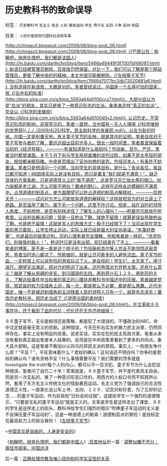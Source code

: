 # 历史教科书的致命误导

标签： `历史教科书` `毛主义` `民主` `人权` `暴民运动` `学生` `蒋介石` `五四` `斗争` `妥协` `校园` 

目录： `人权价值观现代国际社会和军事`

[http://chinascil.blogspot.com/2009/06/blog-post_08.html](http://chinascil.blogspot.com/2009/06/blog-post_08.html)《[巴黎公社：和解吧，抛弃仇恨吧，我们都是法国人](http://hi.baidu.com/darthchn/blog/item/5466a49449f3f7007bf48097.html)》新浪已经被管理员删除。百度版仍然保留。对比一下，我们可以了解是那个网站管理员，更能了解中央的的精神。本文也很可能被删除。《[左倾童子军节](http://hi.baidu.com/darthchn/blog/item/7668d7077bc2db73020881a6.html)》没有选择在新浪放，大概是对的。笔者曾经说过，中国是一个左得可怕的国家，按《[左中右的标准](http://blog.sina.com.cn/s/blog_5563a64d0100ccx7.html)》，大部分自以为是“右派”的朋友，其实只是换了一种意识形态的左派。象笔者这样“真正的右派”，完全以《[科学的发展观](http://blog.sina.com.cn/s/blog_5563a64d0100d0v2.html)》认识历史，不受意识形态的影响，非常罕见的。笔者一直想，当中国有一天人人懂得《[科学唯物的世界观](../../../2009/4/25/科学，民主和科学的发展观.md)》，以左为耻的时侯，中国一定是别番天地。有关童子军节的反映，就是其中的证明。笔者自信对于童子军参与者的了解，要远远超出目前许多人。很长一段时间里，笔者甚至保留着当初的《经济导报》，————有谁知道是什么报纸吗？包括柴，吾尔，严氏，笔者当时都曾谋面。关于５月下旬与学生电视直播的谈判过程，如果不是太年轻的朋友，相信都亲眼目睹。中央是否摆出了妥协协商的姿态，包括邓本人！有条件不妨重温。笔者只是想请问一个问题，当初学生的具体目标，是什么？告诉各位，我自已都不知道！88团体实际上是没有目标，而只是重复“我们就是不满意！”。缺乏具体的方案条款，只是道德意义上的“我不满意”，这是罗马灭亡伽太基的借口。权力层都是老江湖，怎么可能不明白？魔戒的野心，这样在这样永远模糊的不满意中，占领道德的制高点，单方面期望可以抢占道德的制高点解释权，————异想天开！————试问对方怎么可能放弃道德的解释权？这样就把双方的对立逼上了绝路。是否滥用了暴力，属于另一个问题，这里不作讨论。但是，站在当时的领导人角度，不妨想想，是否有别样途径？了解军人的心理吗？——枪要尽可能放在枪套里，让谈判去解决问题；但是一旦枪出了鞘，就绝不留情！就算是误会导致枪出了鞘，也是绝不留情！这就是军人的思维方式！骰子已经掷下了！当邓出现在学生面前黑沉着脸，让学生停止运动，实际上就已经是最大的妥协承诺，“有事好商量”，也是最后的敌我识别。邓的心理笔者完全理解，他和笔者是一样的，“求求你们，别做我的敌人！”，枪这时只是没有出把，却已经拿在了手上，————看看笔者的博客，是不是一直是这个样子的？包括柴和吾尔等人完全不能领悟这层意思，笔者当时连心都凉了。所能做的，就是让尽可能多的人避免流血。童子军节的血，一定程度上可以说危险的游戏玩过了火，是自找的！学生们，太天真了。得寸进尺，期望无法满足，把对方的枪迫了出来，这时再怪对方开枪太狠，还有什么意义？越是了解从慈禧的辛亥，到冯国璋的五四，再到蒋介石１２９，再到邓的８８，了解这些事件中当权者的真正的心理并非教科书中描述中的灰暗，笔者越是觉得，把武装的权力往墙角上迫，每一次，都是那么不必要，都是那么愚蠢。近代中国史，唯一不是被迫到墙角却主动残害人民的领导人只有一个，就是毛氏泽东！纂改历史教科书，把历史当成了《[道德治国的素材库](http://chinascil.blogspot.com/2009/06/blog-post_08.html)》，在文革和８８事件中，终于看到了血的代价；代价还在无穷尽地继续！

８８童子军节，无论是纲领还是策略，都是犯了大错误的。不懂政治的ABC，命中注定就是毫无意义的悲剧。这种错误，今天在形右实左的暴力民主派里，仍然同样存在。事实上没有明显的改善。说老实话，实实在在的民主宪政方案，笔者从来没有看到真正超出笔者本人结果的。反而是在中央政策里看到了更多的共同点。象大县大部制。这是笔者不敢加以认同乌托邦民主派的原因。事实上，一些朋友争什么呢？“平反？”，平反意味着什么？君权的确认！这句话还不明白吗？你争的是君权的确认吗？谁有资格平反？什么事情需要平反？我们需要的顶多就是Investigate
the truth!每个人的内心，都可以平一百次犯。童子军节为什么会犯这种错误，笔者问了自已二十年！答案就是，８８童子军节，并不是代表民主自由，而是另一次无私的，换了一种意识形态口号的，用西方的人权口号而不知其所以然，套用了东方毛主义传统文化的怪胎暴民运动。毛主义党为了强调自已的合法性道德正义性，一直美化自公车上书、五四、１２９、记念刘和珍君，为了忘却的记念……的童子军运动，作为前政权“旧社会的证据”，这就给学生一个强烈的道德暗示，“只要是无私的童子军运动”就是正义的。文革是学生是这样走出了课堂，８８的学生是这样走上的街头。教科书给学生们强烈的暗示“吹捧童子军运动的主义是不会弹压童子军运动的”。这是一种道德上的勒索！道德制高点的冒险！是目标定在最高权力上的政治冒险！《[左倾童子军节](http://hi.baidu.com/darthchn/blog/item/7668d7077bc2db73020881a6.html)》

<[中国言论是自由的，人身是安全的](http://blog.sina.com.cn/s/blog_5563a64d0100dbj5.html)》

《[和解吧，抛弃仇恨吧，我们都是中国人](http://blog.sina.com.cn/s/blog_5563a64d0100dbtj.html)》;[百度地址](http://hi.baidu.com/darthchn/blog/item/5466a49449f3f7007bf48097.html)前一篇：[调整似嫌不充分；康佳市销率，中国远洋](../../../2009/6/9/调整似嫌不充分；康佳市销率，中国远洋.md)

后一篇：[正确处理宗教及唯心信仰和科学实证性的关系](../../../2009/6/9/正确处理宗教及唯心信仰和科学实证性的关系.md)